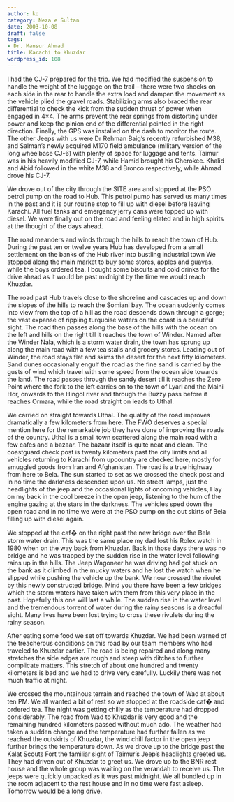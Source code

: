 ```yaml
---
author: ko
category: Neza e Sultan
date: 2003-10-08
draft: false
tags:
- Dr. Mansur Ahmad
title: Karachi to Khuzdar
wordpress_id: 108
---
```


I had the CJ-7 prepared for the trip. We had modified the suspension to handle the weight of the luggage on the trail – there were two shocks on each side in the rear to handle the extra load and dampen the movement as the vehicle plied the gravel roads. Stabilizing arms also braced the rear differential to check the kick from the sudden thrust of power when engaged in 4×4. The arms prevent the rear springs from distorting under power and keep the pinion end of the differential pointed in the right direction. Finally, the GPS was installed on the dash to monitor the route. The other Jeeps with us were Dr Rehman Baig’s recently refurbished M38, and Salman’s newly acquired M170 field ambulance (military version of the long wheelbase CJ-6) with plenty of space for luggage and tents. Taimur was in his heavily modified CJ-7, while Hamid brought his Cherokee. Khalid and Abid followed in the white M38 and Bronco respectively, while Ahmad drove his CJ-7.

We drove out of the city through the SITE area and stopped at the PSO petrol pump on the road to Hub. This petrol pump has served us many times in the past and it is our routine stop to fill up with diesel before leaving Karachi. All fuel tanks and emergency jerry cans were topped up with diesel. We were finally out on the road and feeling elated and in high spirits at the thought of the days ahead.

The road meanders and winds through the hills to reach the town of Hub. During the past ten or twelve years Hub has developed from a small settlement on the banks of the Hub river into bustling industrial town We stopped along the main market to buy some stores, apples and guavas, while the boys ordered tea. I bought some biscuits and cold drinks for the drive ahead as it would be past midnight by the time we would reach Khuzdar.

The road past Hub travels close to the shoreline and cascades up and down the slopes of the hills to reach the Somiani bay. The ocean suddenly comes into view from the top of a hill as the road descends down through a gorge; the vast expanse of rippling turquoise waters on the coast is a beautiful sight. The road then passes along the base of the hills with the ocean on the left and hills on the right till it reaches the town of Winder. Named after the Winder Nala, which is a storm water drain, the town has sprung up along the main road with a few tea stalls and grocery stores. Leading out of Winder, the road stays flat and skims the desert for the next fifty kilometers. Sand dunes occasionally engulf the road as the fine sand is carried by the gusts of wind which travel with some speed from the ocean side towards the land. The road passes through the sandy desert till it reaches the Zero Point where the fork to the left carries on to the town of Lyari and the Maini Hor, onwards to the Hingol river and through the Buzzy pass before it reaches Ormara, while the road straight on leads to Uthal.

We carried on straight towards Uthal. The quality of the road improves dramatically a few kilometers from here. The FWO deserves a special mention here for the remarkable job they have done of improving the roads of the country. Uthal is a small town scattered along the main road with a few cafes and a bazaar. The bazaar itself is quite neat and clean. The coastguard check post is twenty kilometers past the city limits and all vehicles returning to Karachi from upcountry are checked here, mostly for smuggled goods from Iran and Afghanistan. The road is a true highway from here to Bela. The sun started to set as we crossed the check post and in no time the darkness descended upon us. No street lamps, just the headlights of the jeep and the occasional lights of oncoming vehicles, I lay on my back in the cool breeze in the open jeep, listening to the hum of the engine gazing at the stars in the darkness. The vehicles sped down the open road and in no time we were at the PSO pump on the out skirts of Bela filling up with diesel again.

We stopped at the caf� on the right past the new bridge over the Bela storm water drain. This was the same place my dad lost his Rolex watch in 1980 when on the way back from Khuzdar. Back in those days there was no bridge and he was trapped by the sudden rise in the water level following rains up in the hills. The Jeep Wagoneer he was driving had got stuck on the bank as it climbed in the mucky waters and he lost the watch when he slipped while pushing the vehicle up the bank. We now crossed the rivulet by this newly constructed bridge. Mind you there have been a few bridges which the storm waters have taken with them from this very place in the past. Hopefully this one will last a while. The sudden rise in the water level and the tremendous torrent of water during the rainy seasons is a dreadful sight. Many lives have been lost trying to cross these rivulets during the rainy season.

After eating some food we set off towards Khuzdar. We had been warned of the treacherous conditions on this road by our team members who had traveled to Khuzdar earlier. The road is being repaired and along many stretches the side edges are rough and steep with ditches to further complicate matters. This stretch of about one hundred and twenty kilometers is bad and we had to drive very carefully. Luckily there was not much traffic at night.

We crossed the mountainous terrain and reached the town of Wad at about ten PM. We all wanted a bit of rest so we stopped at the roadside caf� and ordered tea. The night was getting chilly as the temperature had dropped considerably. The road from Wad to Khuzdar is very good and the remaining hundred kilometers passed without much ado. The weather had taken a sudden change and the temperature had further fallen as we reached the outskirts of Khuzdar, the wind chill factor in the open jeep further brings the temperature down. As we drove up to the bridge past the Kalat Scouts Fort the familiar sight of Taimur’s Jeep’s headlights greeted us. They had driven out of Khuzdar to greet us. We drove up to the BNR rest house and the whole group was waiting on the verandah to receive us. The jeeps were quickly unpacked as it was past midnight. We all bundled up in the room adjacent to the rest house and in no time were fast asleep. Tomorrow would be a long drive.
